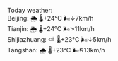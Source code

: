 Today weather:  
Beijing: 🌦   🌡️+24°C 🌬️↓7km/h  
Tianjin: 🌦   🌡️+24°C 🌬️↘11km/h  
Shijiazhuang: ⛅️  🌡️+23°C 🌬️↓5km/h  
Tangshan: 🌧   🌡️+23°C 🌬️↖13km/h  
